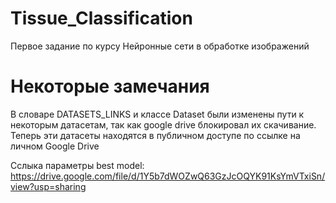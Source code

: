 # Tissue_Classification

Первое задание по курсу Нейронные сети в обработке изображений

# Некоторые замечания
В словаре DATASETS_LINKS и классе Dataset были изменены пути к некоторым датасетам, так как google drive блокировал их скачивание. Теперь эти датасеты находятся в публичном доступе по ссылке на личном Google Drive

Сслыка параметры best model: https://drive.google.com/file/d/1Y5b7dWOZwQ63GzJcOQYK91KsYmVTxiSn/view?usp=sharing
